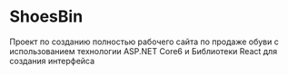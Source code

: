 # ShoesBin
Проект по созданию полностью рабочего сайта по продаже обуви с использованием технологии ASP.NET Core6 и Библиотеки React для создания интерфейса
